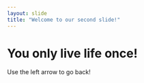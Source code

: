 ```yaml
---
layout: slide
title: "Welcome to our second slide!"
---
```

# You only live life once!
Use the left arrow to go back!
